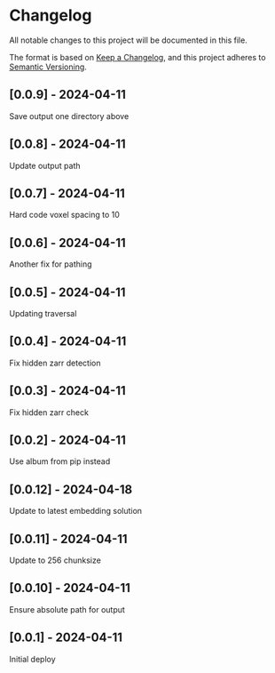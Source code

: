# Changelog
All notable changes to this project will be documented in this file.

The format is based on [Keep a Changelog](https://keepachangelog.com/en/1.0.0/),
and this project adheres to [Semantic Versioning](https://semver.org/spec/v2.0.0.html).

## [0.0.9] - 2024-04-11
Save output one directory above

## [0.0.8] - 2024-04-11
Update output path

## [0.0.7] - 2024-04-11
Hard code voxel spacing to 10

## [0.0.6] - 2024-04-11
Another fix for pathing

## [0.0.5] - 2024-04-11
Updating traversal

## [0.0.4] - 2024-04-11
Fix hidden zarr detection

## [0.0.3] - 2024-04-11
Fix hidden zarr check

## [0.0.2] - 2024-04-11
Use album from pip instead

## [0.0.12] - 2024-04-18
Update to latest embedding solution

## [0.0.11] - 2024-04-11
Update to 256 chunksize

## [0.0.10] - 2024-04-11
Ensure absolute path for output

## [0.0.1] - 2024-04-11
Initial deploy
